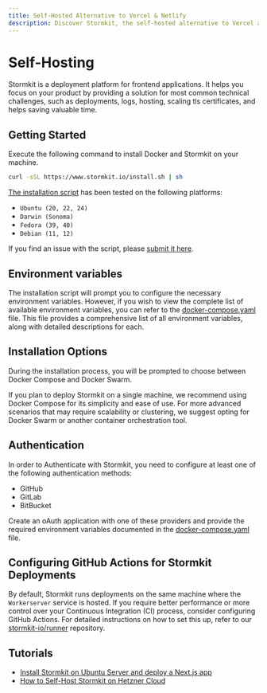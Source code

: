 ```yaml
---
title: Self-Hosted Alternative to Vercel & Netlify
description: Discover Stormkit, the self-hosted alternative to Vercel and Netlify. Deploy your frontend apps with full control over your infrastructure, offering powerful features like multiple environments, deployment previews, snippet injections, status checks and analytics.
---
```


# Self-Hosting

<section>

Stormkit is a deployment platform for frontend applications. It helps you focus on your product by providing a solution for most common technical challenges, such as deployments, logs, hosting, scaling tls certificates, and helps saving valuable time.

</section>

## Getting Started

<section>

Execute the following command to install Docker and Stormkit on your machine.

```bash
curl -sSL https://www.stormkit.io/install.sh | sh
```

[The installation script](https://github.com/stormkit-io/www-stormkit-io/blob/main/public/install.sh) has been tested on the following platforms:

- `Ubuntu (20, 22, 24)`
- `Darwin (Sonoma)`
- `Fedora (39, 40)`
- `Debian (11, 12)`

If you find an issue with the script, please [submit it here](https://github.com/stormkit-io/www-stormkit-io/issues).

## Environment variables

The installation script will prompt you to configure the necessary environment variables. However, if you wish to view the complete list of available environment variables, you can refer to the [docker-compose.yaml](https://github.com/stormkit-io/bin/blob/main/docker-compose.yaml) file. This file provides a comprehensive list of all environment variables, along with detailed descriptions for each.

</section>

## Installation Options

During the installation process, you will be prompted to choose between Docker Compose and Docker Swarm.

If you plan to deploy Stormkit on a single machine, we recommend using Docker Compose for its simplicity and ease of use.
For more advanced scenarios that may require scalability or clustering, we suggest opting for Docker Swarm or another container orchestration tool.

## Authentication

<section id="authentication">

In order to Authenticate with Stormkit, you need to configure at least one of the following authentication methods:

- GitHub
- GitLab
- BitBucket

Create an oAuth application with one of these providers and provide the required environment variables documented
in the [docker-compose.yaml](https://github.com/stormkit-io/bin/blob/main/docker-compose.yaml) file.

</section>

## Configuring GitHub Actions for Stormkit Deployments

By default, Stormkit runs deployments on the same machine where the `Workerserver` service is hosted. If you require better performance or more control over your Continuous Integration (CI) process, consider configuring GitHub Actions. For detailed instructions on how to set this up, refer to our [stormkit-io/runner](https://github.com/stormkit-io/runner) repository.

## Tutorials

<section>

- [Install Stormkit on Ubuntu Server and deploy a Next.js app](https://youtu.be/bLw0r3VKLrg)
- [How to Self-Host Stormkit on Hetzner Cloud](https://www.stormkit.io/tutorials/how-to-self-host-stormkit-on-hetzner-cloud)

</section>
